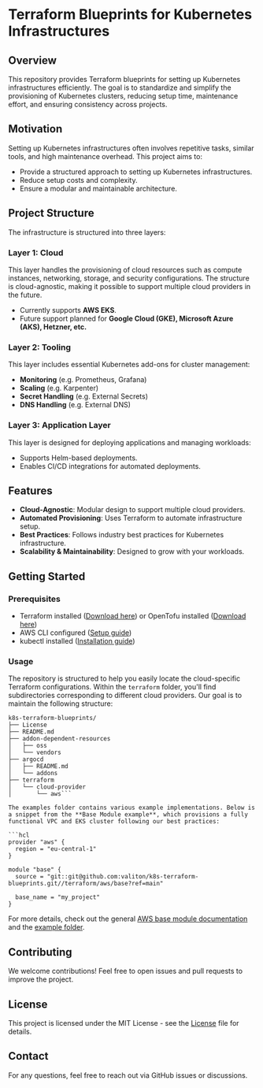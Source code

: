 # Terraform Blueprints for Kubernetes Infrastructures

## Overview

This repository provides Terraform blueprints for setting up Kubernetes infrastructures efficiently. The goal is to standardize and simplify the provisioning of Kubernetes clusters, reducing setup time, maintenance effort, and ensuring consistency across projects.

## Motivation

Setting up Kubernetes infrastructures often involves repetitive tasks, similar tools, and high maintenance overhead. This project aims to:

- Provide a structured approach to setting up Kubernetes infrastructures.
- Reduce setup costs and complexity.
- Ensure a modular and maintainable architecture.

## Project Structure

The infrastructure is structured into three layers:

### **Layer 1: Cloud**

This layer handles the provisioning of cloud resources such as compute instances, networking, storage, and security configurations. The structure is cloud-agnostic, making it possible to support multiple cloud providers in the future.

- Currently supports **AWS EKS**.
- Future support planned for **Google Cloud (GKE), Microsoft Azure (AKS), Hetzner, etc.**

### **Layer 2: Tooling**

This layer includes essential Kubernetes add-ons for cluster management:

- **Monitoring** (e.g. Prometheus, Grafana)
- **Scaling** (e.g. Karpenter)
- **Secret Handling** (e.g. External Secrets)
- **DNS Handling** (e.g. External DNS)

### **Layer 3: Application Layer**

This layer is designed for deploying applications and managing workloads:

- Supports Helm-based deployments.
- Enables CI/CD integrations for automated deployments.

## Features

- **Cloud-Agnostic**: Modular design to support multiple cloud providers.
- **Automated Provisioning**: Uses Terraform to automate infrastructure setup.
- **Best Practices**: Follows industry best practices for Kubernetes infrastructure.
- **Scalability & Maintainability**: Designed to grow with your workloads.

## Getting Started

### Prerequisites

- Terraform installed ([Download here](https://www.terraform.io/downloads.html)) or OpenTofu installed ([Download here](https://opentofu.org/docs/intro/install/]))
- AWS CLI configured ([Setup guide](https://docs.aws.amazon.com/cli/latest/userguide/install-cliv2.html))
- kubectl installed ([Installation guide](https://kubernetes.io/docs/tasks/tools/))

### Usage

The repository is structured to help you easily locate the cloud-specific Terraform configurations. Within the `terraform` folder, you'll find subdirectories corresponding to different cloud providers. Our goal is to maintain the following structure:

```
k8s-terraform-blueprints/
├── License
├── README.md
├── addon-dependent-resources
│   ├── oss
│   └── vendors
├── argocd
│   ├── README.md
│   └── addons
├── terraform
│   └── cloud-provider
│       └── aws```

The examples folder contains various example implementations. Below is a snippet from the **Base Module example**, which provisions a fully functional VPC and EKS cluster following our best practices:

```hcl
provider "aws" {
  region = "eu-central-1"
}

module "base" {
  source = "git::git@github.com:valiton/k8s-terraform-blueprints.git//terraform/aws/base?ref=main"
 
  base_name = "my_project"
}
```

For more details, check out the general [AWS base module documentation](./terraform/cloud-provideraws/base/) and the [example folder](./terraform/aws/examples/).

## Contributing

We welcome contributions! Feel free to open issues and pull requests to improve the project.

## License

This project is licensed under the MIT License - see the [License](License) file for details.

## Contact

For any questions, feel free to reach out via GitHub issues or discussions.

